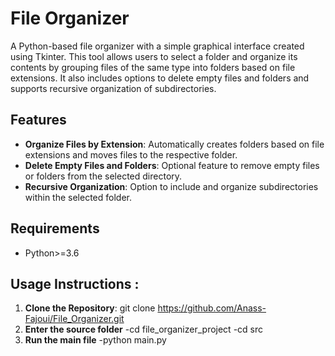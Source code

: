 # File Organizer

A Python-based file organizer with a simple graphical interface created using Tkinter. This tool allows users to select a folder and organize its contents by grouping files of the same type into folders based on file extensions. It also includes options to delete empty files and folders and supports recursive organization of subdirectories.

## Features
- **Organize Files by Extension**: Automatically creates folders based on file extensions and moves files to the respective folder.
- **Delete Empty Files and Folders**: Optional feature to remove empty files or folders from the selected directory.
- **Recursive Organization**: Option to include and organize subdirectories within the selected folder.

## Requirements
- Python>=3.6

## Usage Instructions :
1. **Clone the Repository**:
   git clone https://github.com/Anass-Fajoui/File_Organizer.git
2. **Enter the source folder**
   -cd file_organizer_project
   -cd src
3. **Run the main file**
   -python main.py
